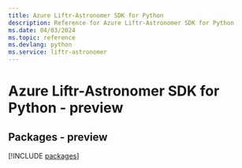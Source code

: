 ```yaml
---
title: Azure Liftr-Astronomer SDK for Python
description: Reference for Azure Liftr-Astronomer SDK for Python
ms.date: 04/03/2024
ms.topic: reference
ms.devlang: python
ms.service: liftr-astronomer
---
```

# Azure Liftr-Astronomer SDK for Python - preview
## Packages - preview
[!INCLUDE [packages](liftr-astronomer-index.md)]